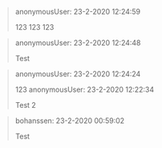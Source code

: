 > anonymousUser: 23-2-2020 12:24:59
> 
> 123
123
123

> anonymousUser: 23-2-2020 12:24:48
> 
> Test

> anonymousUser: 23-2-2020 12:24:24
> 
> 123
> anonymousUser: 23-2-2020 12:22:34
> 
> Test 2

> bohanssen: 23-2-2020 00:59:02
> 
> Test

